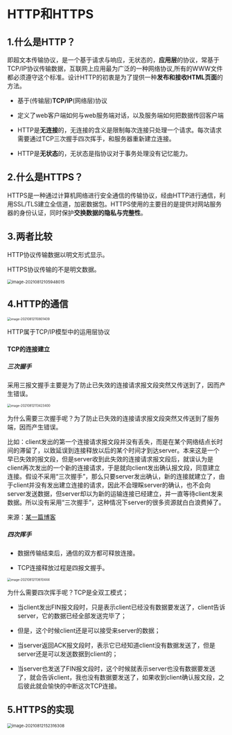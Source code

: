 # HTTP和HTTPS

## 1.什么是HTTP？

即超文本传输协议，是一个基于请求与响应，无状态的，**应用层**的协议，常基于TCP/IP协议传输数据，互联网上应用最为广泛的一种网络协议,所有的WWW文件都必须遵守这个标准。设计HTTP的初衷是为了提供一种**发布和接收HTML页面**的方法。

- 基于(传输层)**TCP/IP**(网络层)协议

- 定义了web客户端如何与web服务端对话，以及服务端如何把数据传回客户端

- HTTP是**无连接**的，无连接的含义是限制每次连接只处理一个请求。每次请求需要通过TCP三次握手四次挥手，和服务器重新建立连接。
- HTTP是**无状态**的，无状态是指协议对于事务处理没有记忆能力。



## 2.什么是HTTPS？

HTTPS是一种通过计算机网络进行安全通信的传输协议，经由HTTP进行通信，利用SSL/TLS建立全信道，加密数据包。HTTPS使用的主要目的是提供对网站服务器的身份认证，同时保护**交换数据的隐私与完整性**。



## 3.两者比较

HTTP协议传输数据以明文形式显示。

HTTPS协议传输的不是明文数据。

<img src="C:\Users\kEEpkind-\AppData\Roaming\Typora\typora-user-images\image-20210812105948015.png" alt="image-20210812105948015" style="zoom: 67%;" />

## 4.HTTP的通信

<img src="C:\Users\kEEpkind-\AppData\Roaming\Typora\typora-user-images\image-20210812110801409.png" alt="image-20210812110801409" style="zoom:50%;" />

HTTP属于TCP/IP模型中的运用层协议

#### TCP的连接建立

##### 三次握手

采用三报文握手主要是为了防止已失效的连接请求报文段突然又传送到了，因而产生错误。

<img src="C:\Users\kEEpkind-\AppData\Roaming\Typora\typora-user-images\image-20210812113423400.png" alt="image-20210812113423400" style="zoom:50%;" />

为什么需要三次握手呢？为了防止已失效的连接请求报文段突然又传送到了服务端，因而产生错误。

比如：client发出的第一个连接请求报文段并没有丢失，而是在某个网络结点长时间的滞留了，以致延误到连接释放以后的某个时间才到达server。本来这是一个早已失效的报文段，但是server收到此失效的连接请求报文段后，就误认为是client再次发出的一个新的连接请求，于是就向client发出确认报文段，同意建立连接。假设不采用“三次握手”，那么只要server发出确认，新的连接就建立了，由于client并没有发出建立连接的请求，因此不会理睬server的确认，也不会向server发送数据，但server却以为新的运输连接已经建立，并一直等待client发来数据。所以没有采用“三次握手”，这种情况下server的很多资源就白白浪费掉了。

来源：[某一篇博客](https://blog.csdn.net/xiaoming100001/article/details/81109617)

##### 四次挥手

- 数据传输结束后，通信的双方都可释放连接。

- TCP连接释放过程是四报文握手。

  

<img src="C:\Users\kEEpkind-\AppData\Roaming\Typora\typora-user-images\image-20210812113610444.png" alt="image-20210812113610444" style="zoom:50%;" />

为什么需要四次挥手呢？TCP是全双工模式；

- 当client发出FIN报文段时，只是表示client已经没有数据要发送了，client告诉server，它的数据已经全部发送完毕了；

- 但是，这个时候client还是可以接受来server的数据；

- 当server返回ACK报文段时，表示它已经知道client没有数据发送了，但是server还是可以发送数据到client的；

- 当server也发送了FIN报文段时，这个时候就表示server也没有数据要发送了，就会告诉client，我也没有数据要发送了，如果收到client确认报文段，之后彼此就会愉快的中断这次TCP连接。
  

## 5.HTTPS的实现

<img src="C:\Users\kEEpkind-\AppData\Roaming\Typora\typora-user-images\image-20210812152316308.png" alt="image-20210812152316308" style="zoom:67%;" />

